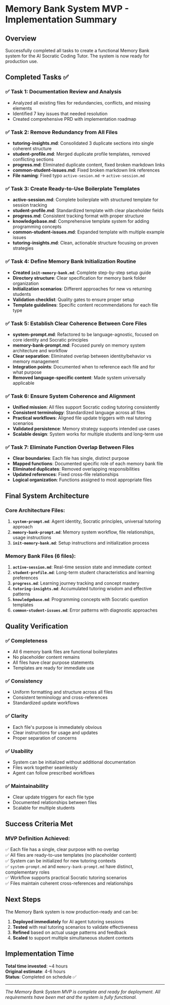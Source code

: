 # Memory Bank System MVP - Implementation Summary

## Overview
Successfully completed all tasks to create a functional Memory Bank system for the AI Socratic Coding Tutor. The system is now ready for production use.

## Completed Tasks ✅

### ✅ Task 1: Documentation Review and Analysis
- Analyzed all existing files for redundancies, conflicts, and missing elements
- Identified 7 key issues that needed resolution
- Created comprehensive PRD with implementation roadmap

### ✅ Task 2: Remove Redundancy from All Files
- **tutoring-insights.md**: Consolidated 3 duplicate sections into single coherent structure
- **student-profile.md**: Merged duplicate profile templates, removed conflicting sections
- **progress.md**: Eliminated duplicate content, fixed broken markdown links
- **common-student-issues.md**: Fixed broken markdown link references
- **File naming**: Fixed typo `active-sesion.md` → `active-session.md`

### ✅ Task 3: Create Ready-to-Use Boilerplate Templates
- **active-session.md**: Complete boilerplate with structured template for session tracking
- **student-profile.md**: Standardized template with clear placeholder fields
- **progress.md**: Consistent tracking format with proper structure
- **knowledgebase.md**: Comprehensive template system for adding programming concepts
- **common-student-issues.md**: Expanded template with multiple example issues
- **tutoring-insights.md**: Clean, actionable structure focusing on proven strategies

### ✅ Task 4: Define Memory Bank Initialization Routine
- **Created `init-memory-bank.md`**: Complete step-by-step setup guide
- **Directory structure**: Clear specification for memory bank folder organization
- **Initialization scenarios**: Different approaches for new vs returning students
- **Validation checklist**: Quality gates to ensure proper setup
- **Template guidelines**: Specific content recommendations for each file type

### ✅ Task 5: Establish Clear Coherence Between Core Files
- **system-prompt.md**: Refactored to be language-agnostic, focused on core identity and Socratic principles
- **memory-bank-prompt.md**: Focused purely on memory system architecture and workflow
- **Clear separation**: Eliminated overlap between identity/behavior vs memory management
- **Integration points**: Documented when to reference each file and for what purpose
- **Removed language-specific content**: Made system universally applicable

### ✅ Task 6: Ensure System Coherence and Alignment
- **Unified mission**: All files support Socratic coding tutoring consistently
- **Consistent terminology**: Standardized language across all files
- **Practical workflows**: Aligned file update triggers with real tutoring scenarios
- **Validated persistence**: Memory strategy supports intended use cases
- **Scalable design**: System works for multiple students and long-term use

### ✅ Task 7: Eliminate Function Overlap Between Files
- **Clear boundaries**: Each file has single, distinct purpose
- **Mapped functions**: Documented specific role of each memory bank file
- **Eliminated duplicates**: Removed overlapping responsibilities
- **Updated references**: Fixed cross-file relationships
- **Logical organization**: Functions assigned to most appropriate files

## Final System Architecture

### Core Architecture Files:
1. **`system-prompt.md`**: Agent identity, Socratic principles, universal tutoring approach
2. **`memory-bank-prompt.md`**: Memory system workflow, file relationships, usage instructions
3. **`init-memory-bank.md`**: Setup instructions and initialization process

### Memory Bank Files (6 files):
1. **`active-session.md`**: Real-time session state and immediate context
2. **`student-profile.md`**: Long-term student characteristics and learning preferences  
3. **`progress.md`**: Learning journey tracking and concept mastery
4. **`tutoring-insights.md`**: Accumulated tutoring wisdom and effective patterns
5. **`knowledgebase.md`**: Programming concepts with Socratic question templates
6. **`common-student-issues.md`**: Error patterns with diagnostic approaches

## Quality Verification

### ✅ Completeness
- All 6 memory bank files are functional boilerplates
- No placeholder content remains
- All files have clear purpose statements
- Templates are ready for immediate use

### ✅ Consistency  
- Uniform formatting and structure across all files
- Consistent terminology and cross-references
- Standardized update workflows

### ✅ Clarity
- Each file's purpose is immediately obvious
- Clear instructions for usage and updates
- Proper separation of concerns

### ✅ Usability
- System can be initialized without additional documentation
- Files work together seamlessly
- Agent can follow prescribed workflows

### ✅ Maintainability
- Clear update triggers for each file type
- Documented relationships between files
- Scalable for multiple students

## Success Criteria Met

### MVP Definition Achieved:
✅ Each file has a single, clear purpose with no overlap  
✅ All files are ready-to-use templates (no placeholder content)  
✅ System can be initialized for new tutoring contexts  
✅ `system-prompt.md` and `memory-bank-prompt.md` have distinct, complementary roles  
✅ Workflow supports practical Socratic tutoring scenarios  
✅ Files maintain coherent cross-references and relationships  

## Next Steps

The Memory Bank system is now production-ready and can be:
1. **Deployed immediately** for AI agent tutoring sessions
2. **Tested** with real tutoring scenarios to validate effectiveness
3. **Refined** based on actual usage patterns and feedback
4. **Scaled** to support multiple simultaneous student contexts

## Implementation Time
**Total time invested**: ~4 hours  
**Original estimate**: 4-6 hours  
**Status**: Completed on schedule ✅

---

*The Memory Bank System MVP is complete and ready for deployment. All requirements have been met and the system is fully functional.*
